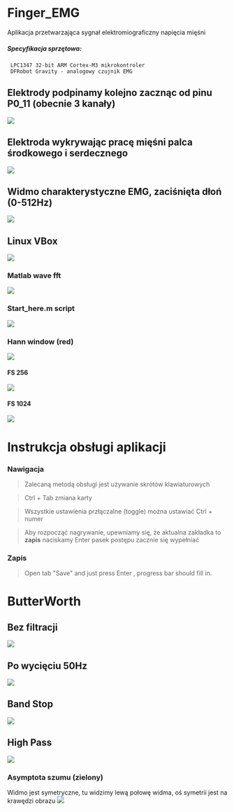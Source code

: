 # Finger_EMG 
Aplikacja przetwarzająca sygnał elektromiograficzny napięcia mięśni <br> 

##### Specyfikacja sprzętowa:
	 LPC1347 32-bit ARM Cortex-M3 mikrokontroler
	 DFRobot Gravity - analogowy czujnik EMG

## Elektrody podpinamy kolejno zacznąc od pinu P0_11 (obecnie 3 kanały)
<img src="docs/LPC1347.jpg">

## Elektroda wykrywając pracę mięśni palca środkowego i serdecznego  
<img src="docs/spider.gif">

## Widmo charakterystyczne EMG, zaciśnięta dłoń (0-512Hz)  
<img src="docs/now.png">

## Linux VBox  
<img src="../docs/Centos8Vbox.png">

### Matlab wave fft
<img src="docs/works.gif">

### Start_here.m script 
<img src="docs/matlsig.png">

### Hann window (red)
<img src="docs/hann.png">

#### FS 256
<img src="docs/256.png">

#### FS 1024
<img src="docs/1024.png">

# Instrukcja obsługi aplikacji 
### Nawigacja 

>Zalecaną metodą obsługi jest używanie skrótów klawiaturowych
	
> <kbhit>Ctrl</kbhit> + <kbhit>Tab</kbhit> zmiana karty 
		
> Wszystkie ustawienia przłączalne (toggle) można ustawiać  <kbhit>Ctrl</kbhit> + <kbhit>numer</kbhit> 
		
> Aby rozpocząć nagrywanie, upewniamy się, że aktualna zakładka to **zapis** naciskamy <kbhit>Enter</kbhit> pasek postępu zacznie się wypełniać
		
### Zapis 
> Open tab "Save" and just press <kbhit> Enter </kbhit>, progress bar should fill in.

# ButterWorth
## Bez filtracji
<img src="docs/no.png">

## Po wycięciu 50Hz

<img src="docs/filtered.png">

## Band Stop

<img src="docs/bandStop.gif">

## High Pass
<img src="docs/highPass.gif">

### Asymptota szumu (zielony)
Widmo jest symetryczne, tu widzimy lewą połowę widma, oś symetrii jest na krawędzi obrazu
<img src="docs/noise.png">

